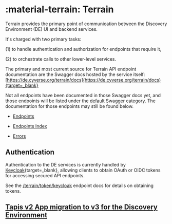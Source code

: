 # :material-terrain: Terrain

Terrain provides the primary point of communication between the Discovery Environment (DE) UI and backend services. 

It's charged with two primary tasks: 

(1) to handle authentication and authorization for endpoints that require it, 

(2) to orchestrate calls to other lower-level services.

The primary and most current source for Terrain API endpoint documentation are the Swagger docs hosted by the service itself:
[https://de.cyverse.org/terrain/docs](https://de.cyverse.org/terrain/docs){target=_blank}

Not all endpoints have been documented in those Swagger docs yet,
and those endpoints will be listed under the
[default](https://de.cyverse.org/terrain/docs/index.html#!/default)
Swagger category.
The documentation for those endpoints may still be found below.

* [Endpoints](./api/endpoints/endpoints.md)

* [Endpoints Index](./api/endpoint-index.md)

* [Errors](./api/errors.md)

## Authentication

Authentication to the DE services is currently handled by
[Keycloak](http://www.keycloak.org/){target=_blank},
allowing clients to obtain OAuth or OIDC tokens for accessing secured API endpoints.

See the [/terrain/token/keycloak](https://de.cyverse.org/terrain/docs/index.html#!/token/get_terrain_token_keycloak)
endpoint docs for details on obtaining tokens.

## [Tapis v2 App migration to v3 for the Discovery Environment](./api/tapis-v2-v3-migration.md)
